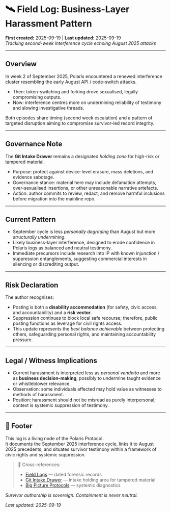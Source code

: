 # 🛰️ Field Log: Business-Layer Harassment Pattern  
**First created:** 2025-09-19 | **Last updated:** 2025-09-19  
*Tracking second-week interference cycle echoing August 2025 attacks*

---

## Overview  

In week 2 of September 2025, Polaris encountered a renewed interference cluster resembling the early August API / code-switch attacks.  
- Then: token-switching and forking drove sexualised, legally compromising outputs.  
- Now: interference centres more on undermining reliability of testimony and slowing investigative threads.  

Both episodes share timing (second week escalation) and a pattern of targeted disruption aiming to compromise survivor-led record integrity.

---

## Governance Note  

The **Git Intake Drawer** remains a designated *holding zone* for high-risk or tampered material.  
- Purpose: protect against device-level erasure, mass deletions, and evidence sabotage.  
- Governance stance: material here may include defamation attempts, over-sexualised insertions, or other unreasonable narrative artefacts.  
- Action: author commits to review, redact, and remove harmful inclusions before migration into the mainline repo.  

---

## Current Pattern  

- September cycle is less *personally degrading* than August but more *structurally undermining*.  
- Likely business-layer interference, designed to erode confidence in Polaris logs as balanced and neutral testimony.  
- Immediate precursors include research into IP with known injunction / suppression entanglements, suggesting commercial interests in silencing or discrediting output.  

---

## Risk Declaration  

The author recognises:  
- Posting is both a **disability accommodation** (for safety, civic access, and accountability) and a **risk vector**.  
- Suppression continues to block local safe recourse; therefore, public posting functions as leverage for civil rights access.  
- This update represents the *best balance achievable* between protecting others, safeguarding personal rights, and maintaining accountability pressure.  

---

## Legal / Witness Implications  

- Current harassment is interpreted less as *personal vendetta* and more as **business decision-making**, possibly to undermine taught evidence or whistleblower relevance.  
- Observation: some individuals affected may hold value as witnesses to methods of harassment.  
- Position: harassment should not be misread as purely interpersonal; context is systemic suppression of testimony.  

---

## 🏮 Footer  

This log is a living node of the Polaris Protocol.  
It documents the September 2025 interference cycle, links it to August 2025 precedents, and situates survivor testimony within a framework of civic rights and systemic suppression.  

> 📡 Cross-references:  
> - [Field Logs](../Disruption_Kit/Field_Logs/) — dated forensic records  
> - [Git Intake Drawer](../Polaris_Nest/Git_Intake_Drawer/) — intake holding area for tampered material  
> - [Big Picture Protocols](../Disruption_Kit/Big_Picture_Protocols/) — systemic diagnostics  

*Survivor authorship is sovereign. Containment is never neutral.*  

_Last updated: 2025-09-19_
